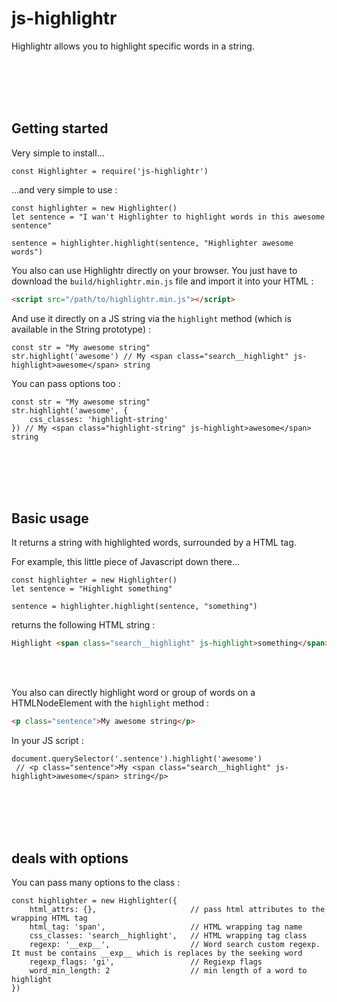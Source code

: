 # js-highlightr
Highlightr allows you to highlight specific words in a string.

<br><br>
<br><br>

## Getting started
Very simple to install...
```JS
const Highlighter = require('js-highlightr')
```

...and very simple to use :
```JS
const highlighter = new Highlighter()
let sentence = "I wan't Highlighter to highlight words in this awesome sentence"

sentence = highlighter.highlight(sentence, "Highlighter awesome words")
```

You also can use Highlightr directly on your browser. You just have to download the `build/highlightr.min.js` file and import it into your HTML :
```HTML
<script src="/path/to/highlightr.min.js"></script>
```
And use it directly on a JS string via the `highlight` method (which is available in the String prototype) :
```JS
const str = "My awesome string"
str.highlight('awesome') // My <span class="search__highlight" js-highlight>awesome</span> string
```

You can pass options too :
```JS
const str = "My awesome string"
str.highlight('awesome', {
    css_classes: 'highlight-string'
}) // My <span class="highlight-string" js-highlight>awesome</span> string
```

<br><br>
<br><br>

## Basic usage
It returns a string with highlighted words, surrounded by a HTML tag.

For example, this little piece of Javascript down there...
```JS
const highlighter = new Highlighter()
let sentence = "Highlight something"

sentence = highlighter.highlight(sentence, "something")
```

returns the following HTML string :
```HTML
Highlight <span class="search__highlight" js-highlight>something</span>
```

<br><br>

You also can directly highlight word or group of words on a HTMLNodeElement with the `highlight` method :
```HTML
<p class="sentence">My awesome string</p>
```

In your JS script :
```JS
document.querySelector('.sentence').highlight('awesome')
 // <p class="sentence">My <span class="search__highlight" js-highlight>awesome</span> string</p>
```

<br><br>
<br><br>

## deals with options
You can pass many options to the class :
```JS
const highlighter = new Highlighter({
    html_attrs: {},                     // pass html attributes to the wrapping HTML tag 
    html_tag: 'span',                   // HTML wrapping tag name
    css_classes: 'search__highlight',   // HTML wrapping tag class
    regexp: '__exp__',                  // Word search custom regexp. It must be contains __exp__ which is replaces by the seeking word
    regexp_flags: 'gi',                 // Regiexp flags
    word_min_length: 2                  // min length of a word to highlight
})
```

